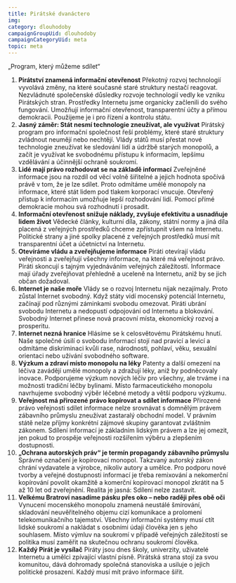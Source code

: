 ```yaml
---
title: Pirátské dvanáctero
img:
category: dlouhodoby
campaignGroupUid: dlouhodoby
campaignCategoryUid: meta
topic: meta
---
```


„Program, který můžeme sdílet“

1. **Pirátství znamená informační otevřenost**
    Překotný rozvoj technologií vyvolává změny, na které současné staré struktury nestačí reagovat. Nezvládnuté společenské důsledky rozvoje technologií vedly ke vzniku Pirátských stran. Prostředky Internetu jsme organicky začlenili do svého fungování. Umožňují informační otevřenost, transparentní účty a přímou demokracii. Použijeme je i pro řízení a kontrolu státu.
2. **Jasný záměr: Stát nesmí technologie zneužívat, ale využívat**
    Pirátský program pro informační společnost řeší problémy, které staré struktury zvládnout neumějí nebo nechtějí. Vlády států musí přestat nové technologie zneužívat ke sledování lidí a údržbě starých monopolů, a začít je využívat ke svobodnému přístupu k informacím, lepšímu vzdělávání a účinnější ochraně soukromí.
3. **Lidé mají právo rozhodovat se na základě informací**
    Zveřejněné informace jsou na rozdíl od věcí volně šiřitelné a jejich hodnota spočívá právě v tom, že je lze sdílet. Proto odmítáme umělé monopoly na informace, které stát lidem pod tlakem korporací vnucuje. Otevřený přístup k informacím umožňuje lepší rozhodování lidí. Pomocí přímé demokracie mohou svá rozhodnutí i prosadit.
4. **Informační otevřenost snižuje náklady, zvyšuje efektivitu a usnadňuje lidem život**
    Vědecké články, kulturní díla, zákony, státní normy a jiná díla placená z veřejných prostředků chceme zpřístupnit všem na Internetu. Politické strany a jiné spolky placené z veřejných prostředků musí mít transparentní účet a účetnictví na Internetu.
5. **Otevíráme vládu a zveřejňujeme informace**
    Piráti otevírají vládu veřejnosti a zveřejňují všechny informace, na které má veřejnost právo. Piráti skoncují s tajným vyjednáváním veřejných záležitostí. Informace mají úřady zveřejňovat přehledně a uceleně na Internetu, aniž by se jich občan dožadoval.
6. **Internet je naše moře**
    Vlády se o rozvoj Internetu nijak nezajímaly. Proto zůstal Internet svobodný. Když státy vidí mocenský potenciál Internetu, začínají pod různými záminkami svobodu omezovat. Piráti ubrání svobodu Internetu a nedopustí odpojování od Internetu a blokování. Svobodný Internet přinese nová pracovní místa, ekonomický rozvoj a prosperitu.
7. **Internet nezná hranice**
    Hlásíme se k celosvětovému Pirátskému hnutí. Naše společné úsilí o svobodu informací stojí nad pravicí a levicí a odmítáme diskriminaci kvůli rase, národnosti, pohlaví, věku, sexuální orientaci nebo užívání svobodného software.
8. **Výzkum a zdraví místo monopolu na léky**
    Patenty a další omezení na léčiva zavádějí umělé monopoly a zdražují léky, aniž by podněcovaly inovace. Podporujeme výzkum nových léčiv pro všechny, ale trváme i na možnosti tradiční léčby bylinami. Místo farmaceutického monopolu navrhujeme svobodný výběr léčebné metody a větší podporu výzkumu.
9. **Veřejnost má přirozené právo kopírovat a sdílet informace**
    Přirozené právo veřejnosti sdílet informace nelze srovnávat s domnělým právem zábavního průmyslu zneužívat zastaralý obchodní model. V právním státě nelze příjmy konkrétní zájmové skupiny garantovat zvláštním zákonem. Sdílení informací je základním lidským právem a lze jej omezit, jen pokud to prospěje veřejnosti rozšířením výběru a zlepšením dostupnosti.
10. **„Ochrana autorských práv“ je termín propagandy zábavního průmyslu**
    Správné označení je kopírovací monopol. Takzvaný autorský zákon chrání vydavatele a výrobce, nikoliv autory a umělce. Pro podporu nové tvorby a veřejné dostupnosti informací je třeba remixování a nekomerční kopírování povolit okamžitě a komerční kopírovací monopol zkrátit na 5 až 10 let od zveřejnění. Realita je jasná: Sdílení nelze zastavit.
11. **Velkému Bratrovi nasadíme pásku přes oko – nebo raději přes obě oči**
    Vynucení mocenského monopolu znamená neustálé šmírování, skladování neuvěřitelného objemu cizí komunikace a prolomení telekomunikačního tajemství. Všechny informační systémy musí ctít lidské soukromí a nakládat s osobními údaji člověka jen s jeho souhlasem. Místo výmluv na soukromí v případě veřejných záležitostí se politika musí zaměřit na skutečnou ochranu soukromí člověka.
12. **Každý Pirát je vysílač**
    Piráty jsou dnes školy, univerzity, uživatelé Internetu a umělci zpívající vlastní písně. Pirátská strana stojí za svou komunitou, dává dohromady společná stanoviska a usiluje o jejich politické prosazení. Každý musí mít právo informace šířit.
